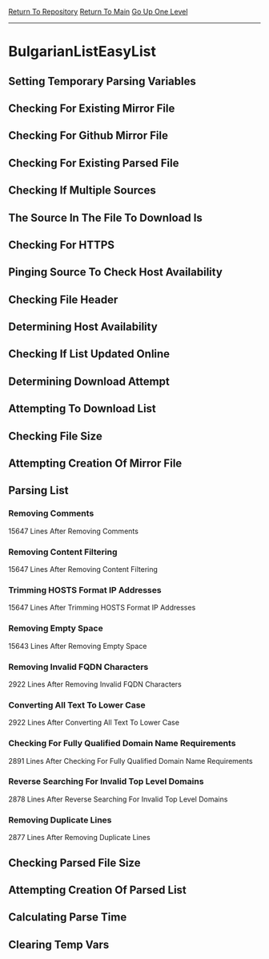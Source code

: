 [Return To Repository](https://github.com/deathbybandaid/piholeparser/)
[Return To Main](https://github.com/deathbybandaid/piholeparser/blob/master/RecentRunLogs/Mainlog.md)
[Go Up One Level](https://github.com/deathbybandaid/piholeparser/blob/master/RecentRunLogs/TopLevelScripts/30-Processing-External-Blacklists.md)
____________________________________
# BulgarianListEasyList
## Setting Temporary Parsing Variables
## Checking For Existing Mirror File
## Checking For Github Mirror File
## Checking For Existing Parsed File
## Checking If Multiple Sources
## The Source In The File To Download Is
## Checking For HTTPS
## Pinging Source To Check Host Availability
## Checking File Header
## Determining Host Availability
## Checking If List Updated Online
## Determining Download Attempt
## Attempting To Download List
## Checking File Size
## Attempting Creation Of Mirror File
## Parsing List
### Removing Comments
15647 Lines After Removing Comments
### Removing Content Filtering
15647 Lines After Removing Content Filtering
### Trimming HOSTS Format IP Addresses
15647 Lines After Trimming HOSTS Format IP Addresses
### Removing Empty Space
15643 Lines After Removing Empty Space
### Removing Invalid FQDN Characters
2922 Lines After Removing Invalid FQDN Characters
### Converting All Text To Lower Case
2922 Lines After Converting All Text To Lower Case
### Checking For Fully Qualified Domain Name Requirements
2891 Lines After Checking For Fully Qualified Domain Name Requirements
### Reverse Searching For Invalid Top Level Domains
2878 Lines After Reverse Searching For Invalid Top Level Domains
### Removing Duplicate Lines
2877 Lines After Removing Duplicate Lines
## Checking Parsed File Size
## Attempting Creation Of Parsed List
## Calculating Parse Time
## Clearing Temp Vars
